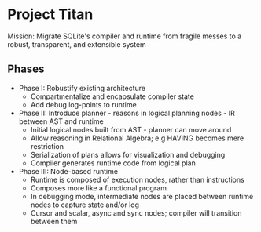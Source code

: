 # Project Titan 

Mission: Migrate SQLite's compiler and runtime from fragile messes to a robust, transparent, and extensible system

## Phases

* Phase I: Robustify existing architecture
  * Compartmentalize and encapsulate compiler state
  * Add debug log-points to runtime
* Phase II: Introduce planner - reasons in logical planning nodes - IR between AST and runtime
  * Initial logical nodes built from AST - planner can move around
  * Allow reasoning in Relational Algebra; e.g HAVING becomes mere restriction
  * Serialization of plans allows for visualization and debugging
  * Compiler generates runtime code from logical plan
* Phase III: Node-based runtime
  * Runtime is composed of execution nodes, rather than instructions
  * Composes more like a functional program
  * In debugging mode, intermediate nodes are placed between runtime nodes to capture state and/or log
  * Cursor and scalar, async and sync nodes; compiler will transition between them


